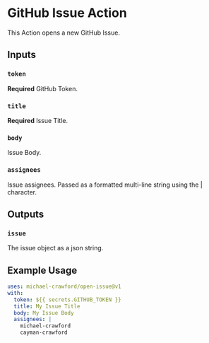 # GitHub Issue Action

This Action opens a new GitHub Issue.

## Inputs

### `token`

**Required** GitHub Token.

### `title`

**Required** Issue Title.

### `body`

Issue Body.

### `assignees`

Issue assignees. Passed as a formatted multi-line string using the | character.

## Outputs

### `issue`

The issue object as a json string.

## Example Usage

```yaml
uses: michael-crawford/open-issue@v1
with:
  token: ${{ secrets.GITHUB_TOKEN }}
  title: My Issue Title
  body: My Issue Body
  assignees: |
    michael-crawford
    cayman-crawford
```

